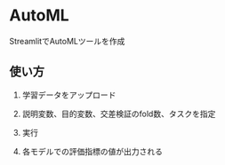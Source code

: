 # AutoML

StreamlitでAutoMLツールを作成

## 使い方

1. 学習データをアップロード

2. 説明変数、目的変数、交差検証のfold数、タスクを指定

3. 実行

4. 各モデルでの評価指標の値が出力される
